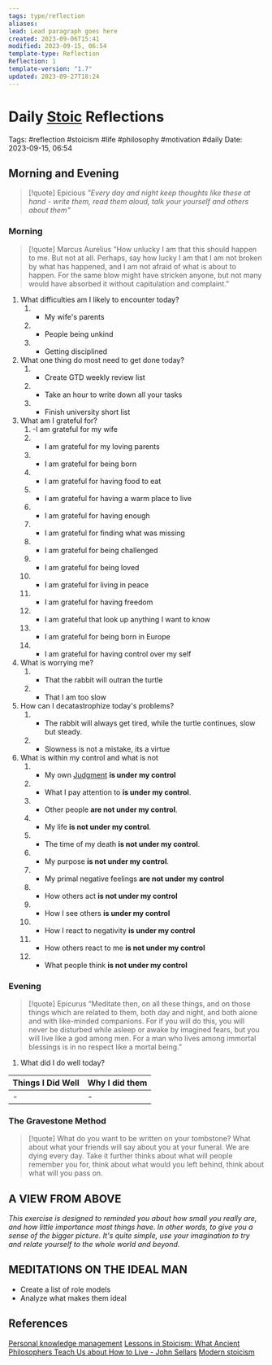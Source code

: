 ```yaml
---
tags: type/reflection
aliases: 
lead: Lead paragraph goes here
created: 2023-09-06T15:41
modified: 2023-09-15, 06:54
template-type: Reflection
Reflection: 1
template-version: "1.7"
updated: 2023-09-27T18:24
---
```



# Daily [Stoic](Stoicism.md) Reflections

Tags:  #reflection #stoicism #life #philosophy #motivation #daily 
Date: 2023-09-15, 06:54

## Morning and Evening

> [!quote] Epicious 
> _"Every day and night keep thoughts like these at hand - write them, 
> read them aloud, talk your yourself and others about them"_


### Morning

> [!quote] Marcus Aurelius
> “How unlucky I am that this should happen to me. But not at all. Perhaps, say 
> how lucky I am that I am not broken by what has happened, and I am not 
> afraid  of what is about to happen. For the same blow might have stricken 
> anyone, but not many would have absorbed it without capitulation 
> and complaint.”

1. What difficulties am I likely to encounter today?
	1. - My wife's parents 
	2. - People being unkind 
	3. - Getting disciplined 
2. What one thing do most need to get done today?
	1. - Create GTD weekly review list
	2. - Take an hour to write down all your tasks
	3. - Finish university short list
3. What am I grateful for?
	1. -I am grateful for my wife 
	2. - I am grateful for my loving parents 
	3. - I am grateful for being born 
	4. - I am grateful for having food to eat 
	5. - I am grateful for having a warm place to live
	6. - I am grateful for having enough 
	7. - I am grateful for finding what was missing 
	8. - I am grateful for being challenged 
	9. - I am grateful for being loved 
	10. - I am grateful for living in peace 
	11. - I am grateful for having freedom 
	12. - I am grateful that look up anything I want to know 
	13. - I am grateful for being born in Europe 
	14. - I am grateful for having control over my self 
4. What is worrying me?
	1. - That the rabbit will outran the turtle 
	2. - That I am too slow 
5. How can I decatastrophize today's problems?
	1. - The rabbit will always get tired, while the turtle continues, slow but steady.
	2. - Slowness is not a mistake, its a virtue 
6. What is within my control and what is not
	1. - My own [Judgment](Control%20Over%20Judgment.md) **is under my control**
	2. - What I pay attention to **is under my control**.
	3. - Other people **are not under my control**.
	4. - My life **is not under my control**.
	5. - The time of my death **is not under my control**.
	6. - My purpose **is not under my control**.
	7. - My primal negative feelings **are not under my control**
	8. - How others act **is not under my control**
	9. - How I see others **is under my control**
	10. - How I react to negativity **is under my control**
	11. - How others react to me **is not under my control**
	12. - What people think **is not under my control**

### Evening

> [!quote]  Epicurus
> “Meditate then, on all these things, and on those things which are related 
> to them, both day and night, and both alone and with like-minded 
> companions. For if you will do this, you will never be disturbed while 
> asleep or awake by imagined fears, but you will live like a god among 
> men. For a man who lives among immortal blessings is in no respect 
> like a mortal being.”

1. What did I do well today?

| Things I Did Well | Why I did them |
| ------------------- | ---------------- |
| -                 | -              |

### The Gravestone Method

> [!quote]
> What do you want to be written on your tombstone? What about what your friends will say about you at your funeral. We are dying every day. Take it further thinks about what will people remember you for, think about what would you left behind, think about what will you pass on.

## A VIEW FROM ABOVE

_This exercise is designed to reminded you about how small you really are, and how little importance most things have. In other words, to give you a sense of the bigger picture. It's quite simple, use your imagination to try and relate yourself to the whole world and beyond._

## MEDITATIONS ON THE IDEAL MAN

- Create a list of role models 
- Analyze what makes them ideal 

## References

[Personal knowledge management](Personal%20knowledge%20management.md)
[Lessons in Stoicism: What Ancient Philosophers Teach Us about How to Live - John Sellars](https://books.google.cz/books/about/Lessons_in_Stoicism.html?id=ky84zQEACAAJ&redir_esc=y)
[Modern stoicism](https://modernstoicism.com/)


